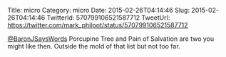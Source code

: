 Title: micro
Category: micro
Date: 2015-02-26T04:14:46
Slug: 2015-02-26T04:14:46
TwitterId: 570799106521587712
TweetUrl: https://twitter.com/mark_philpot/status/570799106521587712

[@BaronJSaysWords](https://twitter.com/BaronJSaysWords) Porcupine Tree and Pain of Salvation are two you might like then.  Outside the mold of that list but not too far.